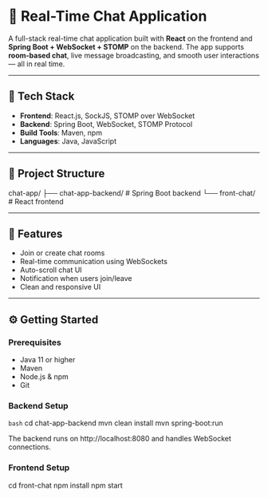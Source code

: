 # 💬 Real-Time Chat Application

A full-stack real-time chat application built with **React** on the frontend and **Spring Boot + WebSocket + STOMP** on the backend. The app supports **room-based chat**, live message broadcasting, and smooth user interactions — all in real time.

---


## 🧰 Tech Stack

- **Frontend**: React.js, SockJS, STOMP over WebSocket
- **Backend**: Spring Boot, WebSocket, STOMP Protocol
- **Build Tools**: Maven, npm
- **Languages**: Java, JavaScript

---

## 📁 Project Structure

chat-app/
├── chat-app-backend/ # Spring Boot backend
└── front-chat/ # React frontend


---

## 🚀 Features

- Join or create chat rooms
- Real-time communication using WebSockets
- Auto-scroll chat UI
- Notification when users join/leave
- Clean and responsive UI

---

## ⚙️ Getting Started

### Prerequisites

- Java 11 or higher
- Maven
- Node.js & npm
- Git

### Backend Setup

```bash```
cd chat-app-backend
mvn clean install
mvn spring-boot:run 

The backend runs on http://localhost:8080 and handles WebSocket connections.

### Frontend Setup
cd front-chat
npm install
npm start



